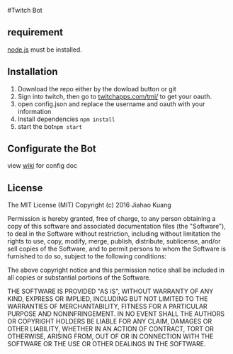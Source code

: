 #Twitch Bot

## requirement
[node.js](https://nodejs.org/en/) must be installed.
## Installation
1. Download the repo either by the dowload button or git
2. Sign into twitch, then go to [twitchapps.com/tmi/](http://www.twitchapps.com/tmi/) to get your oauth.
3. open config.json and replace the username and oauth with your information
4. Install dependencies `npm install`
5. start the bot`npm start`

## Configurate the Bot
view [wiki](https://github.com/jiahaok/twitch_bot/wiki/Config) for config doc

## License

The MIT License (MIT)
Copyright (c) 2016 Jiahao Kuang

Permission is hereby granted, free of charge, to any person obtaining a copy of this software and associated documentation files (the "Software"), to deal in the Software without restriction, including without limitation the rights to use, copy, modify, merge, publish, distribute, sublicense, and/or sell copies of the Software, and to permit persons to whom the Software is furnished to do so, subject to the following conditions:

The above copyright notice and this permission notice shall be included in all copies or substantial portions of the Software.

THE SOFTWARE IS PROVIDED "AS IS", WITHOUT WARRANTY OF ANY KIND, EXPRESS OR IMPLIED, INCLUDING BUT NOT LIMITED TO THE WARRANTIES OF MERCHANTABILITY, FITNESS FOR A PARTICULAR PURPOSE AND NONINFRINGEMENT. IN NO EVENT SHALL THE AUTHORS OR COPYRIGHT HOLDERS BE LIABLE FOR ANY CLAIM, DAMAGES OR OTHER LIABILITY, WHETHER IN AN ACTION OF CONTRACT, TORT OR OTHERWISE, ARISING FROM, OUT OF OR IN CONNECTION WITH THE SOFTWARE OR THE USE OR OTHER DEALINGS IN THE SOFTWARE.
